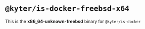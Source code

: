 # `@kyter/is-docker-freebsd-x64`

This is the **x86_64-unknown-freebsd** binary for `@kyter/is-docker`
